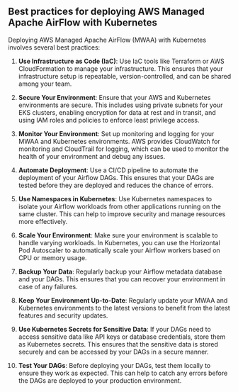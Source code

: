## Best practices for deploying AWS Managed Apache AirFlow with Kubernetes

Deploying AWS Managed Apache AirFlow (MWAA) with Kubernetes involves several best practices:

1. **Use Infrastructure as Code (IaC)**: Use IaC tools like Terraform or AWS CloudFormation to manage your infrastructure. This ensures that your infrastructure setup is repeatable, version-controlled, and can be shared among your team.

2. **Secure Your Environment**: Ensure that your AWS and Kubernetes environments are secure. This includes using private subnets for your EKS clusters, enabling encryption for data at rest and in transit, and using IAM roles and policies to enforce least privilege access.

3. **Monitor Your Environment**: Set up monitoring and logging for your MWAA and Kubernetes environments. AWS provides CloudWatch for monitoring and CloudTrail for logging, which can be used to monitor the health of your environment and debug any issues.

4. **Automate Deployment**: Use a CI/CD pipeline to automate the deployment of your Airflow DAGs. This ensures that your DAGs are tested before they are deployed and reduces the chance of errors.

5. **Use Namespaces in Kubernetes**: Use Kubernetes namespaces to isolate your Airflow workloads from other applications running on the same cluster. This can help to improve security and manage resources more effectively.

6. **Scale Your Environment**: Make sure your environment is scalable to handle varying workloads. In Kubernetes, you can use the Horizontal Pod Autoscaler to automatically scale your Airflow workers based on CPU or memory usage.

7. **Backup Your Data**: Regularly backup your Airflow metadata database and your DAGs. This ensures that you can recover your environment in case of any failures.

8. **Keep Your Environment Up-to-Date**: Regularly update your MWAA and Kubernetes environments to the latest versions to benefit from the latest features and security updates.

9. **Use Kubernetes Secrets for Sensitive Data**: If your DAGs need to access sensitive data like API keys or database credentials, store them as Kubernetes secrets. This ensures that the sensitive data is stored securely and can be accessed by your DAGs in a secure manner.

10. **Test Your DAGs**: Before deploying your DAGs, test them locally to ensure they work as expected. This can help to catch any errors before the DAGs are deployed to your production environment.
